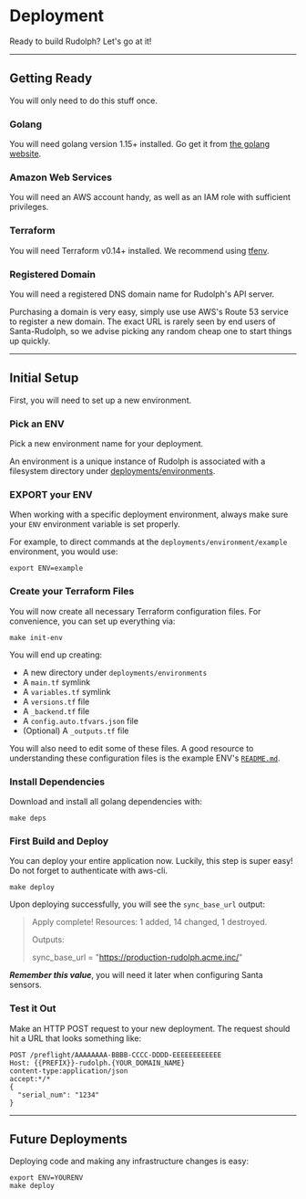 # Deployment
Ready to build Rudolph? Let's go at it!

---

## Getting Ready
You will only need to do this stuff once.

### Golang
You will need golang version 1.15+ installed. Go get it from [the golang website](https://golang.org/dl/).

### Amazon Web Services
You will need an AWS account handy, as well as an IAM role with sufficient privileges.

### Terraform
You will need Terraform v0.14+ installed. We recommend using [tfenv](https://github.com/tfutils/tfenv).

### Registered Domain
You will need a registered DNS domain name for Rudolph's API server.

Purchasing a domain is very easy, simply use use AWS's Route 53 service to register a new domain. The exact URL
is rarely seen by end users of Santa-Rudolph, so we advise picking any random cheap one to start things up quickly.

---

## Initial Setup
First, you will need to set up a new environment.

### Pick an ENV
Pick a new environment name for your deployment.

An environment is a unique instance of Rudolph is associated with a filesystem directory under [deployments/environments](/deployments/environments/).

### EXPORT your ENV
When working with a specific deployment environment, always make sure your `ENV` environment variable is set
properly.

For example, to direct commands at the `deployments/environment/example` environment, you would use:

```
export ENV=example
```

### Create your Terraform Files
You will now create all necessary Terraform configuration files. For convenience, you can set up everything via:

```
make init-env
```

You will end up creating:

* A new directory under `deployments/environments`
* A `main.tf` symlink
* A `variables.tf` symlink
* A `versions.tf` file
* A `_backend.tf` file
* A `config.auto.tfvars.json` file
* (Optional) A `_outputs.tf` file

You will also need to edit some of these files. A good resource to understanding these configuration files
is the example ENV's [`README.md`](/deployments/environments/example/README.md).


### Install Dependencies
Download and install all golang dependencies with:

```
make deps
```

### First Build and Deploy
You can deploy your entire application now. Luckily, this step is super easy! Do not forget to authenticate with aws-cli.

```
make deploy
```

Upon deploying successfully, you will see the `sync_base_url` output:

> Apply complete! Resources: 1 added, 14 changed, 1 destroyed.
>
> Outputs:
>
> sync_base_url = "https://production-rudolph.acme.inc/"

**_Remember this value_**, you will need it later when configuring Santa sensors.


### Test it Out
Make an HTTP POST request to your new deployment. The request should hit a URL that looks something like:

```
POST /preflight/AAAAAAAA-BBBB-CCCC-DDDD-EEEEEEEEEEEE
Host: {{PREFIX}}-rudolph.{YOUR_DOMAIN_NAME}
content-type:application/json
accept:*/*
{
  "serial_num": "1234"
}
```

---

## Future Deployments
Deploying code and making any infrastructure changes is easy:

```
export ENV=YOURENV
make deploy
```
